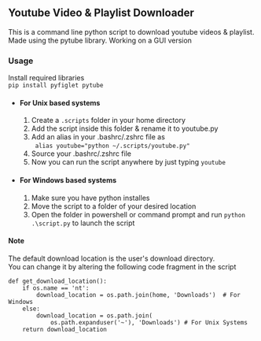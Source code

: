 ## Youtube Video & Playlist Downloader

This is a command line python script to download youtube videos & playlist. Made using the pytube library.
Working on a GUI version

### Usage
Install required libraries<br>
`pip install pyfiglet pytube`

- #### For Unix based systems
    1. Create a `.scripts` folder in your home directory 
    2. Add the script inside this folder & rename it to youtube.py
    3. Add an alias in your .bashrc/.zshrc file as<br>
      `  alias youtube="python ~/.scripts/youtube.py" `
    4. Source your .bashrc/.zshrc file
    5. Now you can run the script anywhere by just typing `youtube`

- #### For Windows based systems
	1. Make sure you have python installes
    2. Move the script to a folder of your desired location
	3. Open the folder in powershell or command prompt and run ` python .\script.py ` to launch the script
	

#### Note
The default download location is the user's download directory. <br> 
You can change it by altering the following code fragment in the script
```
def get_download_location():
    if os.name == 'nt':
        download_location = os.path.join(home, 'Downloads')  # For Windows
    else:
        download_location = os.path.join(
            os.path.expanduser('~'), 'Downloads') # For Unix Systems
    return download_location
```
